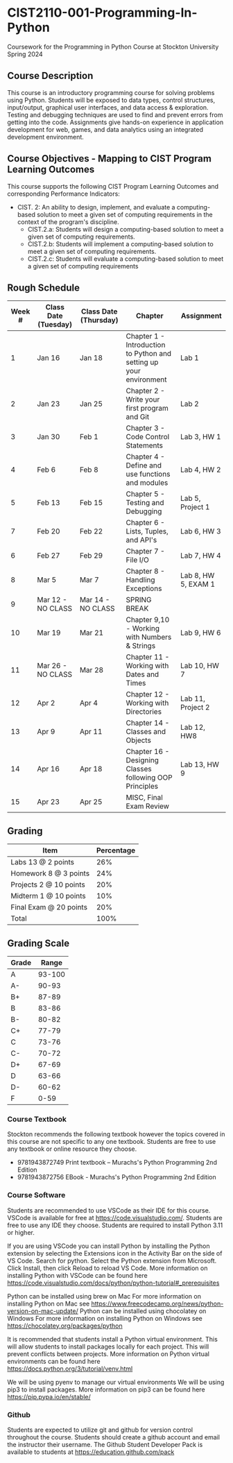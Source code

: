# CIST2110-001-Programming-In-Python

Coursework for the Programming in Python Course at Stockton University Spring 2024

## Course Description

This course is an introductory programming course for solving problems using Python. Students will be exposed to data types, control structures, input/output, graphical user interfaces, and data access & exploration. Testing and debugging techniques are used to find and prevent errors from getting into the code. Assignments give hands-on experience in application development for web, games, and data analytics using an integrated development environment.

## Course Objectives - Mapping to CIST Program Learning Outcomes

This course supports the following CIST Program Learning Outcomes and corresponding Performance Indicators:

- CIST. 2: An ability to design, implement, and evaluate a computing-based solution to meet a given set of computing requirements in the context of the program's discipline.
  - CIST.2.a: Students will design a computing-based solution to meet a given set of computing requirements.
  - CIST.2.b: Students will implement a computing-based solution to meet a given set of computing requirements.
  - CIST.2.c: Students will evaluate a computing-based solution to meet a given set of computing requirements

## Rough Schedule

| Week # | Class Date (Tuesday) | Class Date (Thursday) | Chapter | Assignment |
|--------|---------------------|----------------------|---------|--------------|
| 1      | Jan 16              | Jan 18               | Chapter 1 - Introduction to Python and setting up your environment | Lab 1 |
| 2      | Jan 23              | Jan 25               | Chapter 2 - Write your first program and Git | Lab 2 |
| 3      | Jan 30              | Feb 1                | Chapter 3 - Code Control Statements | Lab 3, HW 1 |
| 4      | Feb 6               | Feb 8                | Chapter 4 - Define and use functions and modules | Lab 4, HW 2 |
| 5      | Feb 13              | Feb 15               | Chapter 5 - Testing and Debugging | Lab 5, Project 1 |
| 7      | Feb 20              | Feb 22               | Chapter 6 - Lists, Tuples, and API's | Lab 6, HW 3 |
| 6      | Feb 27              | Feb 29               | Chapter 7 - File I/O | Lab 7, HW 4 |
| 8      | Mar 5               | Mar 7                | Chapter 8 - Handling Exceptions | Lab 8, HW 5, EXAM 1 |
| 9      | Mar 12 - NO CLASS   | Mar 14 - NO CLASS    | SPRING BREAK | |
| 10     | Mar 19              | Mar 21               | Chapter 9,10 - Working with Numbers & Strings| Lab 9, HW 6 |
| 11     | Mar 26 - NO CLASS   | Mar 28               | Chapter 11 - Working with Dates and Times | Lab 10, HW 7 |
| 12     | Apr 2               | Apr 4                | Chapter 12 - Working with Directories | Lab 11, Project 2 |
| 13     | Apr 9               | Apr 11               | Chapter 14 - Classes and Objects | Lab 12, HW8 |
| 14     | Apr 16              | Apr 18               | Chapter 16 - Designing Classes following OOP Principles  | Lab 13, HW 9 |
| 15     | Apr 23              | Apr 25               | MISC, Final Exam Review | |

## Grading

| Item | Percentage |
| ---  | --- |
| Labs 13 @ 2 points         | 26% |
| Homework 8 @ 3 points      | 24% |
| Projects 2 @ 10 points     | 20% |
| Midterm 1 @ 10 points      | 10% |
| Final Exam @ 20 points     | 20% |
| Total                      | 100% |

## Grading Scale

| Grade | Range |
| --- | --- |
| A | 93-100 |
| A- | 90-93 |
| B+ | 87-89 |
| B  | 83-86 |
| B- | 80-82 |
| C+ | 77-79 |
| C  | 73-76 |
| C- | 70-72 |
| D+ | 67-69 |
| D  | 63-66 |
| D- | 60-62 |
| F  | 0-59 |

### Course Textbook

Stockton recommends the following textbook however the topics covered in this course are not specific to any one textbook. Students are free to use any textbook or online resource they choose.

- 9781943872749 Print textbook –  Murachs's Python Programming 2nd Edition
- 9781943872756 EBook - Murachs's Python Programming 2nd Edition

### Course Software

Students are recommended to use VSCode as their IDE for this course. VSCode is available for free at https://code.visualstudio.com/. Students are free to use any IDE they choose.
Students are required to install Python 3.11 or higher.

If you are using VSCode you can install Python by installing the Python extension by selecting the Extensions icon in the Activity Bar on the side of VS Code. Search for python. Select the Python extension from Microsoft. Click Install, then click Reload to reload VS Code. More information on installing Python with VSCode can be found here https://code.visualstudio.com/docs/python/python-tutorial#_prerequisites

Python can be installed using brew on Mac
    For more information on installing Python on Mac see https://www.freecodecamp.org/news/python-version-on-mac-update/
Python can be installed using chocolatey on Windows
    For more information on installing Python on Windows see https://chocolatey.org/packages/python

It is recommended that students install a Python virtual environment. This will allow students to install packages locally for each project. This will prevent conflicts between projects. More information on Python virtual environments can be found here https://docs.python.org/3/tutorial/venv.html

We will be using pyenv to manage our virtual environments
We will be using pip3 to install packages. More information on pip3 can be found here https://pip.pypa.io/en/stable/

### Github

Students are expected to utilize git and github for version control throughout the course. Students should create a github account and email the instructor their username.
The Github Student Developer Pack is available to students at https://education.github.com/pack
